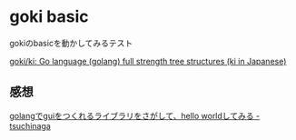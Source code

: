 # goki basic

gokiのbasicを動かしてみるテスト

[goki/ki: Go language (golang) full strength tree structures (ki in Japanese)](https://github.com/goki/ki)

## 感想

[golangでguiをつくれるライブラリをさがして、hello worldしてみる - tsuchinaga](https://scrapbox.io/tsuchinaga/golang%E3%81%A7gui%E3%82%92%E3%81%A4%E3%81%8F%E3%82%8C%E3%82%8B%E3%83%A9%E3%82%A4%E3%83%96%E3%83%A9%E3%83%AA%E3%82%92%E3%81%95%E3%81%8C%E3%81%97%E3%81%A6%E3%80%81hello_world%E3%81%97%E3%81%A6%E3%81%BF%E3%82%8B#5f0c3be1d0a704000019c685)
